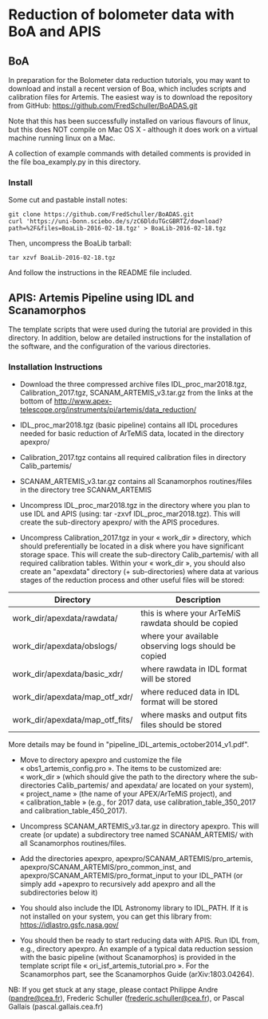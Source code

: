 # Reduction of bolometer data with BoA and APIS

## BoA

In preparation for the Bolometer data reduction tutorials, you may
want to download and install a recent version of Boa, which includes
scripts and calibration files for Artemis. The easiest way is to
download the repository from GitHub:
https://github.com/FredSchuller/BoADAS.git

Note that this has been successfully installed on various flavours of
linux, but this does NOT compile on Mac OS X - although it does work
on a virtual machine running linux on a Mac.

A collection of example commands with detailed comments is provided
in the file boa_examply.py in this directory.



### Install

Some cut and pastable install notes:

    git clone https://github.com/FredSchuller/BoADAS.git
    curl 'https://uni-bonn.sciebo.de/s/zC6DlduTGcGBRTZ/download?path=%2F&files=BoaLib-2016-02-18.tgz' > BoaLib-2016-02-18.tgz

Then, uncompress the BoaLib tarball:

    tar xzvf BoaLib-2016-02-18.tgz

And follow the instructions in the README file included.


## APIS: Artemis Pipeline using IDL and Scanamorphos

The template scripts that were used during the tutorial are provided
in this directory. In addition, below are detailed instructions for
the installation of the software, and the configuration of the
various directories.

### Installation Instructions

- Download the three compressed archive files IDL_proc_mar2018.tgz, 
Calibration_2017.tgz, SCANAM_ARTEMIS_v3.tar.gz from the links at the bottom 
of http://www.apex-telescope.org/instruments/pi/artemis/data_reduction/

- IDL_proc_mar2018.tgz (basic pipeline) contains all IDL procedures needed for 
basic reduction of ArTeMiS data, located in the directory apexpro/ 

- Calibration_2017.tgz contains all required calibration files in directory
Calib_partemis/ 

- SCANAM_ARTEMIS_v3.tar.gz contains all Scanamorphos routines/files in the 
directory tree SCANAM_ARTEMIS


- Uncompress IDL_proc_mar2018.tgz in the directory where you plan to use
IDL and APIS (using: tar -zxvf IDL_proc_mar2018.tgz).
This will create the sub-directory apexpro/ with the APIS procedures.

- Uncompress Calibration_2017.tgz in your « work_dir » directory, which should 
preferentially be located in a disk where you have significant storage space.
This will create the sub-directory Calib_partemis/ with all required calibration 
tables.
Within your « work_dir », you should also create an "apexdata" directory 
(+ sub-directories) where data at various stages of the reduction process 
and other useful files will be stored:

Directory | Description
----------|-------------
work_dir/apexdata/rawdata/	 | this is where your ArTeMiS rawdata should be copied
work_dir/apexdata/obslogs/	 | where your available observing logs should be copied
work_dir/apexdata/basic_xdr/	 | where rawdata in IDL format will be stored
work_dir/apexdata/map_otf_xdr/   | where reduced data in IDL format will be stored
work_dir/apexdata/map_otf_fits/  | where masks and output fits files should be stored
 
More details may be found in "pipeline_IDL_artemis_october2014_v1.pdf".


- Move to directory apexpro and customize the file « obs1_artemis_config.pro ».
The items to be customized are: 
« work_dir » (which should give the path to the directory where the sub-directories 
Calib_partemis/ and apexdata/ are located on your system), 
« project_name » (the name of your APEX/ArTeMiS project), and « calibration_table » (e.g., for 2017 data, use calibration_table_350_2017 and 
calibration_table_450_2017).

- Uncompress SCANAM_ARTEMIS_v3.tar.gz in directory apexpro. This will create 
(or update) a subdirectory tree named SCANAM_ARTEMIS/ with all Scanamorphos 
routines/files.

- Add the directories apexpro, apexpro/SCANAM_ARTEMIS/pro_artemis, 
apexpro/SCANAM_ARTEMIS/pro_common_inst, and apexpro/SCANAM_ARTEMIS/pro_format_input 
to your IDL_PATH (or simply add +apexpro to recursively add apexpro and all the
subdirectories below it)

- You should also include the IDL Astronomy library to IDL_PATH. If it is not installed
on your system, you can get this library from: https://idlastro.gsfc.nasa.gov/


- You should then be ready to start reducing data with APIS.
Run IDL from, e.g., directory apexpro. An example of a typical data reduction 
session with the basic pipeline (without Scanamorphos) is provided in the 
template script file « ori_isf_artemis_tutorial.pro ».
For the Scanamorphos part, see the Scanamorphos Guide (arXiv:1803.04264).


NB: If you get stuck at any stage, please contact Philippe Andre (pandre@cea.fr), 
Frederic Schuller (frederic.schuller@cea.fr), 
or Pascal Gallais (pascal.gallais.cea.fr)

